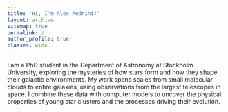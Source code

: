 ```yaml
---
title: "Hi, I'm Alex Pedrini!"
layout: archive
sitemap: true
permalink: /
author_profile: true
classes: wide
---
```


I am a PhD student in the Department of Astronomy at Stockholm University, exploring the mysteries of how stars form and how they shape their galactic environments.
My work spans scales from small molecular clouds to entire galaxies, using observations from the largest telescopes in space.
I combine these data with computer models to uncover the physical properties of young star clusters and the processes driving their evolution.
